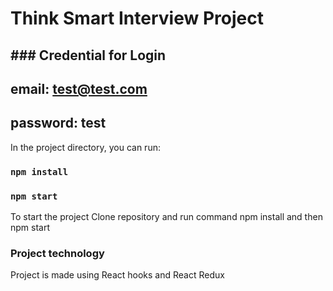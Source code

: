 # Think Smart Interview Project
 
## ### Credential for Login

## email: test@test.com 
## password: test

In the project directory, you can run:

### `npm install`
### `npm start`

 To start the project Clone repository and run command npm install and then npm start

 ### Project technology

 Project is made using React hooks and React Redux

